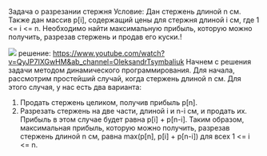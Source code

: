 Задача о разрезании стержня
Условие: Дан стержень длиной n см. Также дан массив p[i], содержащий цены для стержня длиной i см,
где 1 <= i <= n.
Необходимо найти максимальную прибыль, которую можно получить,
разрезав стержень и продав его куски.!

![](table.png)
решение: https://www.youtube.com/watch?v=QyJP7IXGwHM&ab_channel=OleksandrTsymbaliuk
Начнем с решения задачи методом динамического программирования.
Для начала, рассмотрим простейший случай, когда стержень длиной n см.
Для этого случая, у нас есть два варианта:
1. Продать стержень целиком, получив прибыль p[n].
2. Разрезать стержень на две части, длиной i и n-i см, и продать их.
   Прибыль в этом случае будет равна p[i] + p[n-i].
Таким образом, максимальная прибыль, которую можно получить, разрезав стержень длиной n см, равна
max(p[n], p[i] + p[n-i]) для всех 1 <= i <= n.


